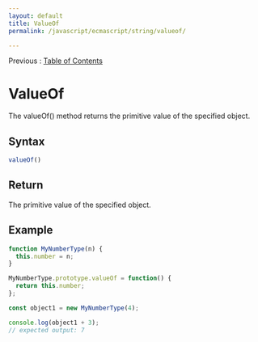 ```yaml
---
layout: default
title: ValueOf
permalink: /javascript/ecmascript/string/valueof/

---
```


Previous : [Table of Contents](./index.md)


# ValueOf

The valueOf() method returns the primitive value of the specified object.


## Syntax

```javascript
valueOf()
```


## Return

The primitive value of the specified object.


## Example

```javascript
function MyNumberType(n) {
  this.number = n;
}

MyNumberType.prototype.valueOf = function() {
  return this.number;
};

const object1 = new MyNumberType(4);

console.log(object1 + 3);
// expected output: 7
```